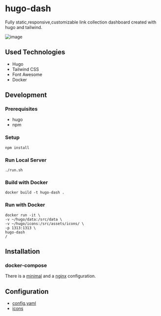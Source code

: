 # hugo-dash
Fully static,responsive,customizable link collection dashboard created with hugo and tailwind. 

![image](https://user-images.githubusercontent.com/75833801/216191320-7e7a5189-9053-4e3f-85f9-180a08802244.png)

## Used Technologies

- Hugo
- Tailwind CSS
- Font Awesome
- Docker

## Development

### Prerequisites

- hugo
- npm

### Setup

```shell
npm install
```

### Run Local Server

```shell
./run.sh
```

### Build with Docker

```shell
docker build -t hugo-dash . 
```

### Run with Docker

```shell
docker run -it \
-v ~/hugo/data:/src/data \
-v ~/hugo/icons:/src/assets/icons/ \
-p 1313:1313 \
hugo-dash
/
```

## Installation

### docker-compose

There is a [minimal](/docker-compose/minimal/docker-compose.yaml) and a [nginx](/docker-compose/nginx/docker-compose.yaml) configuration.

## Configuration

- [config.yaml](/data/config.yaml)
- [icons](/assets/icons/)
